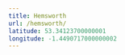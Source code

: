 ```yaml
---
title: Hemsworth
url: /hemsworth/
latitude: 53.34123700000001
longitude: -1.4490717000000002
---
```

